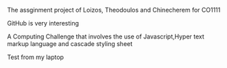 The assginment project of Loizos, Theodoulos and Chinecherem for CO1111 

GitHub is very interesting

A Computing Challenge that involves the use of Javascript,Hyper text markup language and cascade styling sheet

Test from my laptop